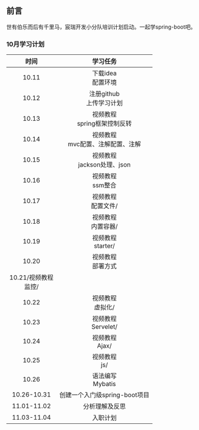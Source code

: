 ## 前言
世有伯乐而后有千里马，宸瑞开发小分队培训计划启动。一起学spring-boot吧。
### 10月学习计划
| 时间 | 学习任务 |
| :------:|:------: | 
|10.11|下载idea<br>配置环境|
|10.12|注册github<br>上传学习计划|
|10.13|视频教程<br>spring框架控制反转|
|10.14|视频教程 <br>mvc配置、注解配置、注解|
|10.15|视频教程 <br>jackson处理、json|
|10.16|视频教程<br>ssm整合|
|10.17|视频教程<br>配置文件/
|10.18|视频教程<br>内置容器/
|10.19|视频教程<br>starter/
|10.20|视频教程<br>部署方式|
|10.21/视频教程<br>监控/
|10.22|视频教程<br>虚拟化/
|10.23|视频教程<br>Servelet/
|10.24|视频教程<br>Ajax/
|10.25|视频教程<br>js/
|10.26|语法编写<br>Mybatis|
|10.26-10.31|创建一个入门级spring-boot项目|
|11.01-11.02|分析理解及反思|
|11.03-11.04|入职计划|

